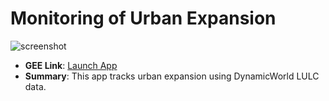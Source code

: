 # Monitoring of Urban Expansion

![screenshot](../images/urban-app.png)

- **GEE Link**: [Launch App](https://ee-jibranshiekh04.projects.earthengine.app/view/urban-detection-in-pakistan)
- **Summary**: This app tracks urban expansion using DynamicWorld LULC data.
